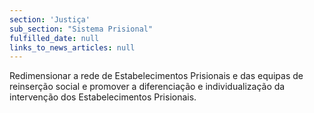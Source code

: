 ```yaml
---
section: 'Justiça'
sub_section: "Sistema Prisional"
fulfilled_date: null
links_to_news_articles: null
---
```


Redimensionar a rede de Estabelecimentos Prisionais e das equipas de reinserção social e promover a diferenciação e individualização da intervenção dos Estabelecimentos Prisionais.